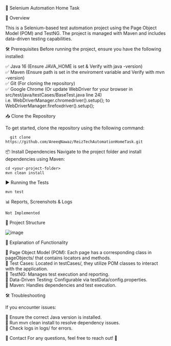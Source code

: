 🚀 Selenium Automation Home Task

📌 Overview

  This is a Selenium-based test automation project using the Page Object Model (POM) and TestNG. The project is managed with Maven and includes data-driven testing capabilities.

🛠 Prerequisites
Before running the project, ensure you have the following installed:

  ✅ Java 16 (Ensure JAVA_HOME is set & Verify with java -version)<br/>
  ✅ Maven (Ensure path is set in the enviroment variable and Verify with mvn -version)<br/>
  ✅ Git (For cloning the repository)<br/>
  ✅ Google Chrome (Or update WebDriver for your browser in src/test/java/testCases/BaseTest.java line 24)<br/> i.e. WebDriverManager.chromedriver().setup(); to WebDriverManager.firefoxdriver().setup();<br/>

📥 Clone the Repository

  To get started, clone the repository using the following command:
  
      git clone https://github.com/AneeqNawaz/ReizTechAutomationHomeTask.git

📦 Install Dependencies
    Navigate to the project folder and install dependencies using Maven:
    
    cd <your-project-folder>
    mvn clean install

▶️ Running the Tests

    mvn test

📊 Reports, Screenshots & Logs

    Not Implemented

📂 Project Structure

![image](https://github.com/user-attachments/assets/dd115470-1e9f-4a1c-9d6c-8452f8e43da9)


📜 Explanation of Functionality

🔹 Page Object Model (POM): Each page has a corresponding class in pageObjects/ that contains locators and methods.<br/>
🔹 Test Cases: Located in testCases/, they utilize POM classes to interact with the application.<br/>
🔹 TestNG: Manages test execution and reporting.<br/>
🔹 Data-Driven Testing: Configurable via testData/config.properties.<br/>
🔹 Maven: Handles dependencies and test execution.<br/>


🛠 Troubleshooting

If you encounter issues:

🔹 Ensure the correct Java version is installed.<br/>
🔹 Run mvn clean install to resolve dependency issues.<br/>
🔹 Check logs in logs/ for errors.<br/>

📧 Contact
For any questions, feel free to reach out! 🚀
